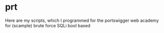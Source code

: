 # prt
Here are my scripts, which I programmed for the portswigger web academy for (scample) brute force SQLi bool based
